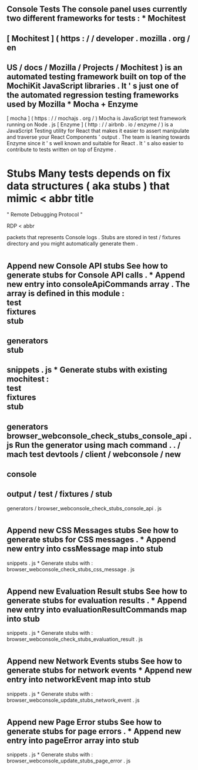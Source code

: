 #
Console
Tests
The
console
panel
uses
currently
two
different
frameworks
for
tests
:
*
Mochitest
-
[
Mochitest
]
(
https
:
/
/
developer
.
mozilla
.
org
/
en
-
US
/
docs
/
Mozilla
/
Projects
/
Mochitest
)
is
an
automated
testing
framework
built
on
top
of
the
MochiKit
JavaScript
libraries
.
It
'
s
just
one
of
the
automated
regression
testing
frameworks
used
by
Mozilla
*
Mocha
+
Enzyme
-
[
mocha
]
(
https
:
/
/
mochajs
.
org
/
)
Mocha
is
JavaScript
test
framework
running
on
Node
.
js
[
Enzyme
]
(
http
:
/
/
airbnb
.
io
/
enzyme
/
)
is
a
JavaScript
Testing
utility
for
React
that
makes
it
easier
to
assert
manipulate
and
traverse
your
React
Components
'
output
.
The
team
is
leaning
towards
Enzyme
since
it
'
s
well
known
and
suitable
for
React
.
It
'
s
also
easier
to
contribute
to
tests
written
on
top
of
Enzyme
.
#
Stubs
Many
tests
depends
on
fix
data
structures
(
aka
stubs
)
that
mimic
<
abbr
title
=
"
Remote
Debugging
Protocol
"
>
RDP
<
abbr
>
packets
that
represents
Console
logs
.
Stubs
are
stored
in
test
/
fixtures
directory
and
you
might
automatically
generate
them
.
#
#
Append
new
Console
API
stubs
See
how
to
generate
stubs
for
Console
API
calls
.
*
Append
new
entry
into
consoleApiCommands
array
.
The
array
is
defined
in
this
module
:
\
test
\
fixtures
\
stub
-
generators
\
stub
-
snippets
.
js
*
Generate
stubs
with
existing
mochitest
:
\
test
\
fixtures
\
stub
-
generators
\
browser_webconsole_check_stubs_console_api
.
js
Run
the
generator
using
mach
command
.
.
/
mach
test
devtools
/
client
/
webconsole
/
new
-
console
-
output
/
test
/
fixtures
/
stub
-
generators
/
browser_webconsole_check_stubs_console_api
.
js
#
#
Append
new
CSS
Messages
stubs
See
how
to
generate
stubs
for
CSS
messages
.
*
Append
new
entry
into
cssMessage
map
into
stub
-
snippets
.
js
*
Generate
stubs
with
:
browser_webconsole_check_stubs_css_message
.
js
#
#
Append
new
Evaluation
Result
stubs
See
how
to
generate
stubs
for
evaluation
results
.
*
Append
new
entry
into
evaluationResultCommands
map
into
stub
-
snippets
.
js
*
Generate
stubs
with
:
browser_webconsole_check_stubs_evaluation_result
.
js
#
#
Append
new
Network
Events
stubs
See
how
to
generate
stubs
for
network
events
*
Append
new
entry
into
networkEvent
map
into
stub
-
snippets
.
js
*
Generate
stubs
with
:
browser_webconsole_update_stubs_network_event
.
js
#
#
Append
new
Page
Error
stubs
See
how
to
generate
stubs
for
page
errors
.
*
Append
new
entry
into
pageError
array
into
stub
-
snippets
.
js
*
Generate
stubs
with
:
browser_webconsole_update_stubs_page_error
.
js
